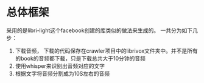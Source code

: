 # 总体框架  
采用的是libri-light这个facebook创建的库类似的做法来生成的。 一共分为如下几步：
1. 下载音频， 下载的代码保存在crawler项目中的librivox文件夹中。并不是所有的book的音频都下载，只是下载总共大于10分钟的音频
2. 使用whisper来识别出音频对应的文字
3. 根据文字将音频分割成为10S左右的音频
